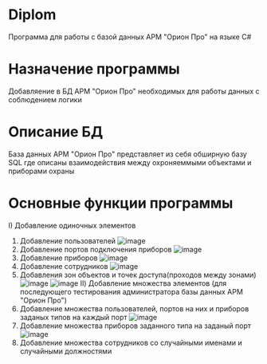 # Diplom
Программа для работы с базой данных АРМ "Орион Про" на языке C# 


# Назначение программы
Добавляение в БД АРМ "Орион Про" необходимых для работы данных с соблюдением логики

# Описание БД 
База данных АРМ "Орион Про" представляет из себя обширную базу SQL где описаны взаимодействия между охроняеммыми объектами и приборами охраны

# Основные функции программы
I) Добавление одиночных элементов
  1. Добавление пользователей 
  ![image](https://user-images.githubusercontent.com/72348172/202149903-0a27a6b2-9646-4ade-92c8-20e9b1a0fb9a.png)
  2. Добавление портов подключения приборов
  ![image](https://user-images.githubusercontent.com/72348172/202150082-7f7c50fa-9930-49fb-93c8-15ca7cd8461b.png)
  3. Добавление приборов
  ![image](https://user-images.githubusercontent.com/72348172/202150159-2cfa5241-c51a-42e3-a617-5704e97deb70.png)
  4. Добавление сотрудников 
  ![image](https://user-images.githubusercontent.com/72348172/202150481-9f6a7852-e903-4c06-ba4c-480274698e6f.png)
  5. Добавления зон объектов и точек доступа(проходов между зонами)
  ![image](https://user-images.githubusercontent.com/72348172/202150736-588302ae-e085-40ee-944e-03b2fdd9be9f.png)
  ![image](https://user-images.githubusercontent.com/72348172/202150753-c9d8e968-011f-45fd-b0f5-f8a0e4f76e01.png)
II) Добавление множества элементов (для последующего тестирования администратора базы данных АРМ "Орион Про")
  1. Добавление множества пользователей, портов на них и приборов заданых типов на каждый порт
  ![image](https://user-images.githubusercontent.com/72348172/202151340-e1270b24-37e8-495b-b4f9-5a89f6e1e3d7.png)
  2. Добавление множества приборов заданного типа на заданый порт 
  ![image](https://user-images.githubusercontent.com/72348172/202151739-10ea4b40-0d25-4793-b611-4eb5aa3ba3db.png)
  3. Добавление множества сотрудников со случайными именами и случайными должностями
  

